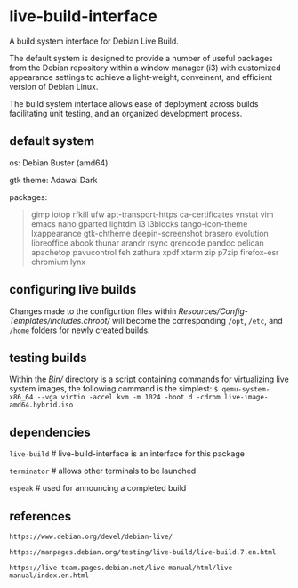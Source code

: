 # live-build-interface
A build system interface for Debian Live Build.

The default system is designed to provide a number of useful packages from the Debian repository within a window manager (i3) with customized appearance settings to achieve a light-weight, conveinent, and efficient version of Debian Linux.

The build system interface allows ease of deployment across builds facilitating unit testing, and an organized development process.

## default system
os: Debian Buster (amd64)

gtk theme: Adawai Dark

packages:
> gimp
iotop
rfkill
ufw
apt-transport-https
ca-certificates
vnstat
vim
emacs
nano
gparted
lightdm
i3
i3blocks
tango-icon-theme
lxappearance
gtk-chtheme
deepin-screenshot
brasero
evolution
libreoffice
abook
thunar
arandr
rsync
qrencode
pandoc
pelican
apachetop
pavucontrol
feh
zathura
xpdf
xterm
zip
p7zip
firefox-esr
chromium
lynx

## configuring live builds
Changes made to the configurtion files within *Resources/Config-Templates/includes.chroot/* will become the corresponding `/opt`, `/etc`, and `/home` folders for newly created builds.

## testing builds

Within the *Bin/* directory is a script containing commands for virtualizing live system images, the following command is the simplest: `$ qemu-system-x86_64 --vga virtio -accel kvm -m 1024 -boot d -cdrom live-image-amd64.hybrid.iso` 

## dependencies

`live-build` # live-build-interface is an interface for this package

`terminator` # allows other terminals to be launched

`espeak` # used for announcing a completed build

## references

`https://www.debian.org/devel/debian-live/`

`https://manpages.debian.org/testing/live-build/live-build.7.en.html`

`https://live-team.pages.debian.net/live-manual/html/live-manual/index.en.html`
